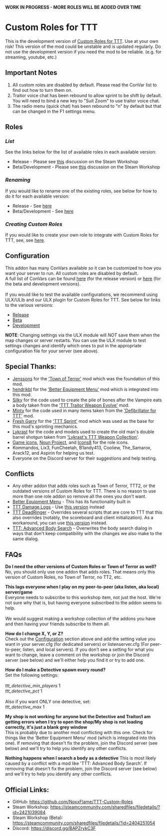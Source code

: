 **WORK IN PROGRESS - MORE ROLES WILL BE ADDED OVER TIME**

# Custom Roles for TTT

This is the development version of [Custom Roles for TTT](https://steamcommunity.com/sharedfiles/filedetails/?id=2421039084). Use at your own risk! This version of the mod could be unstable and is updated regularly. Do not use the development version if you need the mod to be reliable. (e.g. for streaming, youtube, etc.)

## Important Notes

1. All custom roles are disabled by default. Please read the ConVar list to find out how to turn them on.
2. Traitor voice chat has been rebound to allow sprint to be shift by default. You will need to bind a new key to "Suit Zoom" to use traitor voice chat.
3. The radio menu (quick chat) has been rebound to "n" by default but that can be changed in the F1 settings menu.

## Roles
### *List*
See the links below for the list of available roles in each available version:
- Release - Please see [this](https://steamcommunity.com/workshop/filedetails/discussion/2421039084/3108019427651795196/) discussion on the Steam Workshop
- Beta/Development - Please see [this](https://steamcommunity.com/workshop/filedetails/discussion/2404251054/3110277460812045123/) discussion on the Steam Workshop
### *Renaming*
If you would like to rename one of the existing roles, see below for how to do it for each available version:
- Release - See [here](CONVARS.md#Renaming-Roles)
- Beta/Development - See [here](CONVARS_BETA.md#Renaming-Roles)
### *Creating Custom Roles*
If you would like to create your own role to integrate with Custom Roles for TTT, see, see [here](CREATE_YOUR_OWN_ROLE.md).

## Configuration
This addon has many ConVars available so it can be customized to how you want your server to run. All custom roles are disabled by default.\
A full list of ConVars can be found [here](CONVARS.md) (for the release version) or [here](CONVARS_BETA.md) (for the beta and development versions).\
\
If you would like to test the available configurations, we recommend using ULX/ULib and our ULX plugin for Custom Roles for TTT. See below for links to the various versions:
- [Release](https://steamcommunity.com/sharedfiles/filedetails/?id=2421043753)
- [Beta](https://steamcommunity.com/sharedfiles/filedetails/?id=2414297330)
- [Development](https://github.com/NoxxFlame/TTT-Custom-Roles-ULX)

**NOTE**: Changing settings via the ULX module will *NOT* save them when the map changes or server restarts. You can use the ULX module to test settings changes and identify which ones to put in the appropriate configuration file for your server (see above).

## Special Thanks:
- [Jenssons](https://steamcommunity.com/profiles/76561198044525091) for the ['Town of Terror'](https://steamcommunity.com/sharedfiles/filedetails/?id=1092556189) mod which was the foundation of this mod.
- [hendrikbl](https://steamcommunity.com/id/gamerhenne) for the ['Better Equipment Menu'](https://steamcommunity.com/sharedfiles/filedetails/?id=878772496) mod which is integrated into this mod.
- [Silky](https://steamcommunity.com/profiles/76561198094798859) for the code used to create the pile of bones after the Vampire eats a body taken from the ['TTT Traitor Weapon Evolve'](https://steamcommunity.com/sharedfiles/filedetails/?id=1240572856) mod.
- [Minty](https://steamcommunity.com/id/_Minty_) for the code used in many items taken from the ['Defibrillator for TTT'](https://steamcommunity.com/sharedfiles/filedetails/?id=801433502) mod.
- [Fresh Garry](https://steamcommunity.com/id/Fresh_Garry) for the ['TTT Sprint'](https://steamcommunity.com/sharedfiles/filedetails/?id=933056549) mod which was used as the base for this mod's sprinting mechanics.
- [Lykrast](https://steamcommunity.com/id/Lykrast) for the code and models used to create the old man's double barrel shotgun taken from ['Lykrast's TTT Weapon Collection'](https://steamcommunity.com/sharedfiles/filedetails/?id=337994500).
- [Game icons](https://game-icons.net), [Noun Project](https://thenounproject.com), and [Icons8](https://icons8.com) for the role icons.
- Kommandos, Lix3, FunCheetah, B1andy413, Cooliew, The_Samarox, Arack12, and Aspirin for helping us test.
- Everyone on the Discord server for their suggestions and help testing.

## Conflicts
- Any other addon that adds roles such as Town of Terror, TTT2, or the outdated versions of Custom Roles for TTT. There is no reason to use more than one role addon so remove all the ones you don't want.
- [Better Equipment Menu](https://steamcommunity.com/sharedfiles/filedetails/?id=878772496) - This has its functionality built in
- [TTT Damage Logs](https://github.com/Tommy228/tttdamagelogs) - Use [this version](https://steamcommunity.com/sharedfiles/filedetails/?id=2306802961) instead
- [TTT DeadRinger](https://steamcommunity.com/sharedfiles/filedetails/?id=254779132) - Overrides several scripts that are core to TTT that this also overrides (notably, the scoreboard and client initialization). As a workaround, you can use [this version](https://steamcommunity.com/sharedfiles/filedetails/?id=810154456) instead.
- [TTT: Advanced Body Search](https://steamcommunity.com/sharedfiles/filedetails/?id=367945571) - Overwrites the body search dialog in ways that don't keep compatibility with the changes we also make to the same dialog.

## FAQs
**Do I need the other versions of Custom Roles or Town of Terror as well?**\
No, you should only use one addon that adds roles. That means only this version of Custom Roles, no Town of Terror, no TT2, etc.

**This lags everyone when I play on my peer-to-peer (aka listen, aka local) server/game**\
Everyone needs to subscribe to this workshop item, not just the host. We're not sure why that is, but having everyone subscribed to the addon seems to help.\
\
We would suggest making a workshop collection of the addons you have and then having your friends subscribe to them all.

**How do I change X, Y, or Z?**\
Check out the [Configuration](#Configuration) section above and add the setting value you want in your server.cfg (for dedicated servers) or listenserver.cfg (For peer-to-peer, listen, and local servers). If you don't see a setting for what you want to change, leave a comment on the workshop or join the Discord server (see below) and we'll either help you find it or try to add one.

**How do I make a Detective spawn every round?**\
Set the following settings:\
\
_ttt_detective_min_players_ 1\
_ttt_detective_pct_ 1\
\
Also if you want ONLY one detective, set:\
_ttt_detective_max_ 1

**My shop is not working for anyone but the Detective and Traitor/I am getting errors when I try to open the shop/My shop is not loading correctly, it's just a blank grey window**\
This is probably due to another mod conflicting with this one. Check for things like the 'Better Equipment Menu' mod (which is integrated into this one). If removing that doesn't fix the problem, join the Discord server (see below) and we'll try to help you identify any other conflicts.

**Nothing happens when I search a body as a detective**
This is most likely caused by a conflict with a mod like 'TTT: Advanced Body Search'. If removing that doesn't fix the problem, join the Discord server (see below) and we'll try to help you identify any other conflicts.

## Official Links:
- GitHub: https://github.com/NoxxFlame/TTT-Custom-Roles
- Steam Workshop: https://steamcommunity.com/sharedfiles/filedetails/?id=2421039084
- Steam Workshop (Beta): https://steamcommunity.com/sharedfiles/filedetails/?id=2404251054
- Discord: https://discord.gg/BAPZrykC3F
